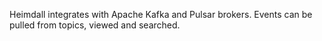 Heimdall integrates with Apache Kafka and Pulsar brokers. Events can be pulled from topics, viewed and searched.